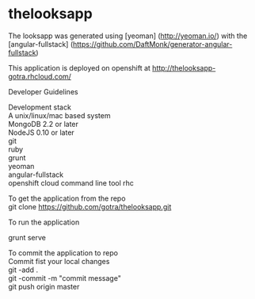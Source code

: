 thelooksapp
===========

The looksapp was generated using [yeoman] (http://yeoman.io/) with the [angular-fullstack] (https://github.com/DaftMonk/generator-angular-fullstack)

This application is deployed on openshift at http://thelooksapp-gotra.rhcloud.com/

Developer Guidelines

Development stack  
A unix/linux/mac based system  
MongoDB 2.2 or later  
NodeJS 0.10 or later  
git  
ruby  
grunt  
yeoman  
angular-fullstack  
openshift cloud command line tool rhc  

To get the application from the repo  
git clone https://github.com/gotra/thelooksapp.git

To run the application  

grunt serve  

To commit the application to repo  
Commit fist your local changes  
git -add .  
git -commit -m "commit message"  
git push origin master  




